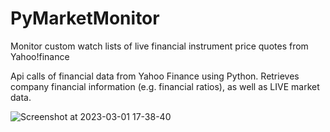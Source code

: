 # PyMarketMonitor
 Monitor custom watch lists of live financial instrument price quotes from Yahoo!finance
 
Api calls of financial data from Yahoo Finance using Python. Retrieves company financial information (e.g. financial ratios), as well as LIVE market data.

![Screenshot at 2023-03-01 17-38-40](https://user-images.githubusercontent.com/119459828/222291731-139d1a5e-b8b8-439b-a53d-c8d986c11453.png)
